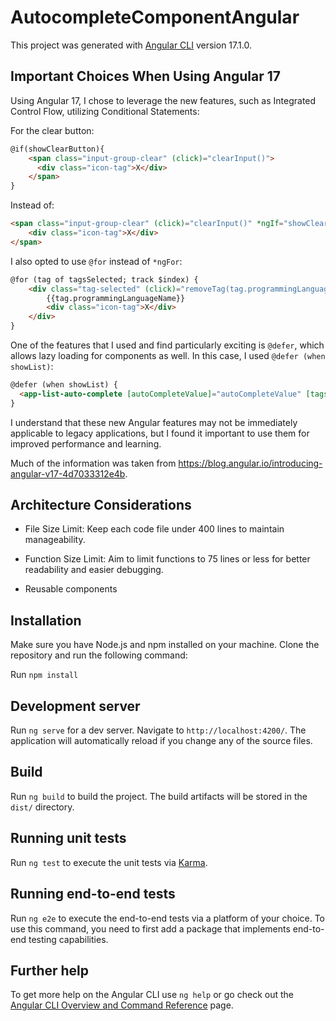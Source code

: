 # AutocompleteComponentAngular

This project was generated with [Angular CLI](https://github.com/angular/angular-cli) version 17.1.0.

## Important Choices When Using Angular 17

Using Angular 17, I chose to leverage the new features, such as Integrated Control Flow, utilizing Conditional Statements:

For the clear button:

```html
@if(showClearButton){
    <span class="input-group-clear" (click)="clearInput()">
      <div class="icon-tag">X</div>
    </span>
}
```

Instead of:

```html
<span class="input-group-clear" (click)="clearInput()" *ngIf="showClearButton">
    <div class="icon-tag">X</div>
</span>
```

I also opted to use `@for` instead of `*ngFor`:

```html
@for (tag of tagsSelected; track $index) {
    <div class="tag-selected" (click)="removeTag(tag.programmingLanguageName)">
        {{tag.programmingLanguageName}}
        <div class="icon-tag">X</div>
    </div>
}
```

One of the features that I used and find particularly exciting is `@defer`, which allows lazy loading for components as well. In this case, I used `@defer (when showList)`:

```html
@defer (when showList) {
  <app-list-auto-complete [autoCompleteValue]="autoCompleteValue" [tagsSelected]="tagsSelected" (selectTag)="selectTag($event)"/>
}
```

I understand that these new Angular features may not be immediately applicable to legacy applications, but I found it important to use them for improved performance and learning.

Much of the information was taken from https://blog.angular.io/introducing-angular-v17-4d7033312e4b.


## Architecture Considerations

- File Size Limit: Keep each code file under 400 lines to maintain manageability.

- Function Size Limit: Aim to limit functions to 75 lines or less for better readability and easier debugging.

- Reusable components


## Installation

Make sure you have Node.js and npm installed on your machine. Clone the repository and run the following command:


Run `npm install`

## Development server

Run `ng serve` for a dev server. Navigate to `http://localhost:4200/`. The application will automatically reload if you change any of the source files.

## Build

Run `ng build` to build the project. The build artifacts will be stored in the `dist/` directory.

## Running unit tests

Run `ng test` to execute the unit tests via [Karma](https://karma-runner.github.io).

## Running end-to-end tests

Run `ng e2e` to execute the end-to-end tests via a platform of your choice. To use this command, you need to first add a package that implements end-to-end testing capabilities.

## Further help



To get more help on the Angular CLI use `ng help` or go check out the [Angular CLI Overview and Command Reference](https://angular.io/cli) page.
